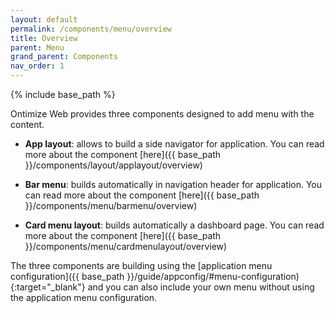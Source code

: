 ```yaml
---
layout: default
permalink: /components/menu/overview
title: Overview
parent: Menu
grand_parent: Components
nav_order: 1
---
```


{% include base_path %}

Ontimize Web provides three components designed to add menu with the content.
* **App layout**: allows to build a side navigator for application. You can read more about the component [here]({{ base_path }}/components/layout/applayout/overview)

* **Bar menu**: builds automatically in navigation header for application. You can read more about the component [here]({{ base_path }}/components/menu/barmenu/overview)

* **Card menu layout**: builds automatically a dashboard page. You can read more about the component [here]({{ base_path }}/components/menu/cardmenulayout/overview)

The three components are building using the [application menu configuration]({{ base_path }}/guide/appconfig/#menu-configuration){:target="_blank"} and you can also include your own menu without using the application menu configuration.
